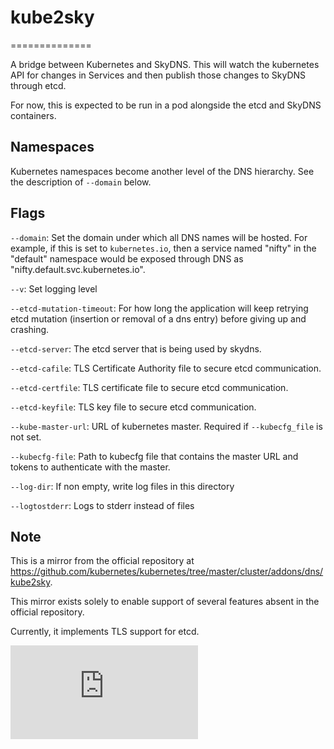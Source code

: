 # kube2sky
==============

A bridge between Kubernetes and SkyDNS.  This will watch the kubernetes API for
changes in Services and then publish those changes to SkyDNS through etcd.

For now, this is expected to be run in a pod alongside the etcd and SkyDNS
containers.

## Namespaces

Kubernetes namespaces become another level of the DNS hierarchy.  See the
description of `--domain` below.

## Flags

`--domain`: Set the domain under which all DNS names will be hosted.  For
example, if this is set to `kubernetes.io`, then a service named "nifty" in the
"default" namespace would be exposed through DNS as
"nifty.default.svc.kubernetes.io".

`--v`: Set logging level

`--etcd-mutation-timeout`: For how long the application will keep retrying etcd
mutation (insertion or removal of a dns entry) before giving up and crashing.

`--etcd-server`: The etcd server that is being used by skydns.

`--etcd-cafile`: TLS Certificate Authority file to secure etcd communication.

`--etcd-certfile`: TLS certificate file to secure etcd communication.

`--etcd-keyfile`: TLS key file to secure etcd communication.

`--kube-master-url`: URL of kubernetes master. Required if `--kubecfg_file` is not set.

`--kubecfg-file`: Path to kubecfg file that contains the master URL and tokens to authenticate with the master.

`--log-dir`: If non empty, write log files in this directory

`--logtostderr`: Logs to stderr instead of files

## Note

This is a mirror from the official repository at https://github.com/kubernetes/kubernetes/tree/master/cluster/addons/dns/kube2sky.

This mirror exists solely to enable support of several features absent in the official repository.

Currently, it implements TLS support for etcd.

[![Analytics](https://kubernetes-site.appspot.com/UA-36037335-10/GitHub/cluster/addons/dns/kube2sky/README.md?pixel)]()
